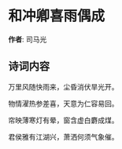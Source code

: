 # 和冲卿喜雨偶成

**作者**: 司马光

## 诗词内容

万里风随快雨来，尘昏消伏旱光开。

物情濯热参差喜，天意为仁容易回。

帘映薄寒灯有晕，窗含虚白麝成煤。

君侯雅有江湖兴，萧洒何须气象催。

